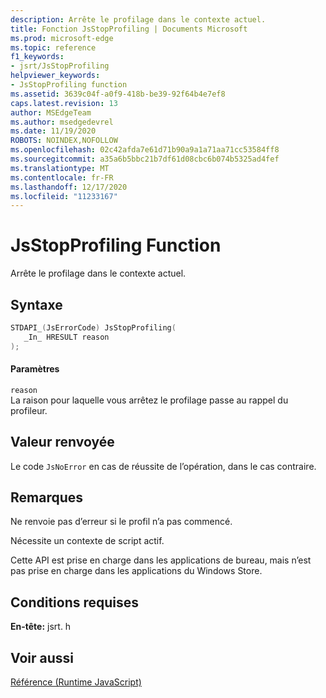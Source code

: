 ```yaml
---
description: Arrête le profilage dans le contexte actuel.
title: Fonction JsStopProfiling | Documents Microsoft
ms.prod: microsoft-edge
ms.topic: reference
f1_keywords:
- jsrt/JsStopProfiling
helpviewer_keywords:
- JsStopProfiling function
ms.assetid: 3639c04f-a0f9-418b-be39-92f64b4e7ef8
caps.latest.revision: 13
author: MSEdgeTeam
ms.author: msedgedevrel
ms.date: 11/19/2020
ROBOTS: NOINDEX,NOFOLLOW
ms.openlocfilehash: 02c42afda7e61d71b90a9a1a71aa71cc53584ff8
ms.sourcegitcommit: a35a6b5bbc21b7df61d08cbc6b074b5325ad4fef
ms.translationtype: MT
ms.contentlocale: fr-FR
ms.lasthandoff: 12/17/2020
ms.locfileid: "11233167"
---
```

# JsStopProfiling Function

Arrête le profilage dans le contexte actuel.  
  
## Syntaxe  
  
```cpp  
STDAPI_(JsErrorCode) JsStopProfiling(  
   _In_ HRESULT reason  
);  
```  
  
#### Paramètres  
 `reason`  
 La raison pour laquelle vous arrêtez le profilage passe au rappel du profileur.  
  
## Valeur renvoyée  
 Le code `JsNoError` en cas de réussite de l’opération, dans le cas contraire.  
  
## Remarques  
 Ne renvoie pas d’erreur si le profil n’a pas commencé.  
  
 Nécessite un contexte de script actif.  
  
 Cette API est prise en charge dans les applications de bureau, mais n’est pas prise en charge dans les applications du Windows Store.  
  
## Conditions requises  
 **En-tête:** jsrt. h  
  
## Voir aussi  
 [Référence (Runtime JavaScript)](../chakra-hosting/reference-javascript-runtime.md)
